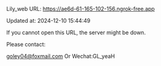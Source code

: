 Lily_web URL: https://ae6d-61-165-102-156.ngrok-free.app

Updated at: 2024-12-10 15:44:49

If you cannot open this URL, the server might be down.

Please contact: 

goley04@foxmail.com Or Wechat:GL_yeaH